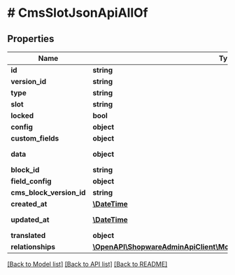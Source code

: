 # # CmsSlotJsonApiAllOf

## Properties

Name | Type | Description | Notes
------------ | ------------- | ------------- | -------------
**id** | **string** |  | [optional]
**version_id** | **string** |  | [optional]
**type** | **string** |  |
**slot** | **string** |  |
**locked** | **bool** |  | [optional]
**config** | **object** |  | [optional]
**custom_fields** | **object** |  | [optional]
**data** | **object** |  | [optional] [readonly]
**block_id** | **string** |  |
**field_config** | **object** |  | [optional]
**cms_block_version_id** | **string** |  | [optional]
**created_at** | [**\DateTime**](\DateTime.md) |  | [readonly]
**updated_at** | [**\DateTime**](\DateTime.md) |  | [optional] [readonly]
**translated** | **object** |  | [optional]
**relationships** | [**\OpenAPI\ShopwareAdminApiClient\Model\CmsSlotJsonApiAllOfRelationships**](CmsSlotJsonApiAllOfRelationships.md) |  | [optional]

[[Back to Model list]](../../README.md#models) [[Back to API list]](../../README.md#endpoints) [[Back to README]](../../README.md)
